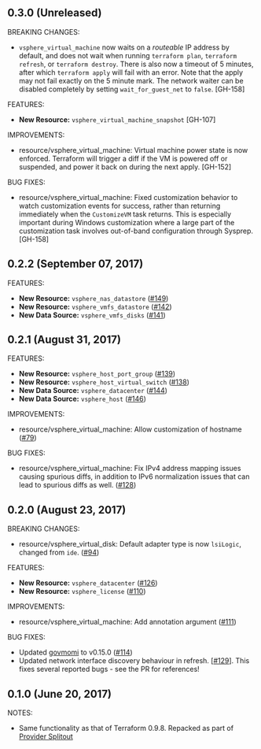 ## 0.3.0 (Unreleased)

BREAKING CHANGES:

* `vsphere_virtual_machine` now waits on a _routeable_ IP address by default,
  and does not wait when running `terraform plan`, `terraform refresh`, or
  `terraform destroy`. There is also now a timeout of 5 minutes, after which
  `terraform apply` will fail with an error. Note that the apply may not fail
  exactly on the 5 minute mark. The network waiter can be disabled completely by
  setting `wait_for_guest_net` to `false`. [GH-158]

FEATURES:

* **New Resource:** `vsphere_virtual_machine_snapshot` [GH-107]

IMPROVEMENTS:

* resource/vsphere_virtual_machine: Virtual machine power state is now enforced.
  Terraform will trigger a diff if the VM is powered off or suspended, and power
  it back on during the next apply. [GH-152]

BUG FIXES:

* resource/vsphere_virtual_machine: Fixed customization behavior to watch
  customization events for success, rather than returning immediately when the
  `CustomizeVM` task returns. This is especially important during Windows
  customization where a large part of the customization task involves
  out-of-band configuration through Sysprep. [GH-158]

## 0.2.2 (September 07, 2017)

FEATURES:

* **New Resource:** `vsphere_nas_datastore` ([#149](https://github.com/terraform-providers/terraform-provider-vsphere/issues/149))
* **New Resource:** `vsphere_vmfs_datastore` ([#142](https://github.com/terraform-providers/terraform-provider-vsphere/issues/142))
* **New Data Source:** `vsphere_vmfs_disks` ([#141](https://github.com/terraform-providers/terraform-provider-vsphere/issues/141))

## 0.2.1 (August 31, 2017)

FEATURES:

* **New Resource:** `vsphere_host_port_group` ([#139](https://github.com/terraform-providers/terraform-provider-vsphere/issues/139))
* **New Resource:** `vsphere_host_virtual_switch` ([#138](https://github.com/terraform-providers/terraform-provider-vsphere/issues/138))
* **New Data Source:** `vsphere_datacenter` ([#144](https://github.com/terraform-providers/terraform-provider-vsphere/issues/144))
* **New Data Source:** `vsphere_host` ([#146](https://github.com/terraform-providers/terraform-provider-vsphere/issues/146))

IMPROVEMENTS:

* resource/vsphere_virtual_machine: Allow customization of hostname ([#79](https://github.com/terraform-providers/terraform-provider-vsphere/issues/79))

BUG FIXES:

* resource/vsphere_virtual_machine: Fix IPv4 address mapping issues causing
  spurious diffs, in addition to IPv6 normalization issues that can lead to spurious
  diffs as well. ([#128](https://github.com/terraform-providers/terraform-provider-vsphere/issues/128))

## 0.2.0 (August 23, 2017)

BREAKING CHANGES:

* resource/vsphere_virtual_disk: Default adapter type is now `lsiLogic`,
  changed from `ide`. ([#94](https://github.com/terraform-providers/terraform-provider-vsphere/issues/94))

FEATURES:

* **New Resource:** `vsphere_datacenter` ([#126](https://github.com/terraform-providers/terraform-provider-vsphere/issues/126))
* **New Resource:** `vsphere_license` ([#110](https://github.com/terraform-providers/terraform-provider-vsphere/issues/110))

IMPROVEMENTS:

* resource/vsphere_virtual_machine: Add annotation argument ([#111](https://github.com/terraform-providers/terraform-provider-vsphere/issues/111))

BUG FIXES:

* Updated [govmomi](https://github.com/vmware/govmomi) to v0.15.0 ([#114](https://github.com/terraform-providers/terraform-provider-vsphere/issues/114))
* Updated network interface discovery behaviour in refresh. [[#129](https://github.com/terraform-providers/terraform-provider-vsphere/issues/129)]. This fixes
  several reported bugs - see the PR for references!

## 0.1.0 (June 20, 2017)

NOTES:

* Same functionality as that of Terraform 0.9.8. Repacked as part of [Provider Splitout](https://www.hashicorp.com/blog/upcoming-provider-changes-in-terraform-0-10/)
